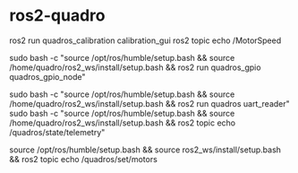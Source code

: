 # ros2-quadro

ros2 run quadros_calibration calibration_gui
ros2 topic echo /MotorSpeed

sudo bash -c "source /opt/ros/humble/setup.bash && source /home/quadro/ros2_ws/install/setup.bash && ros2 run quadros_gpio quadros_gpio_node"

sudo bash -c "source /opt/ros/humble/setup.bash && source /home/quadro/ros2_ws/install/setup.bash && ros2 run quadros uart_reader"
sudo bash -c "source /opt/ros/humble/setup.bash && source /home/quadro/ros2_ws/install/setup.bash && ros2 topic echo /quadros/state/telemetry"


source /opt/ros/humble/setup.bash && source ros2_ws/install/setup.bash && ros2 topic echo /quadros/set/motors